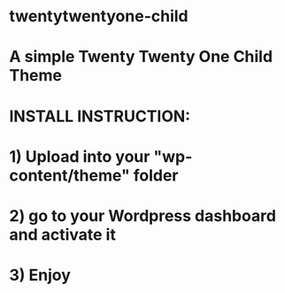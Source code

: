 # twentytwentyone-child
#
# A simple Twenty Twenty One Child Theme
#
# INSTALL INSTRUCTION:
# 1) Upload into your "wp-content/theme" folder
# 2) go to your Wordpress dashboard and activate it
# 3) Enjoy
